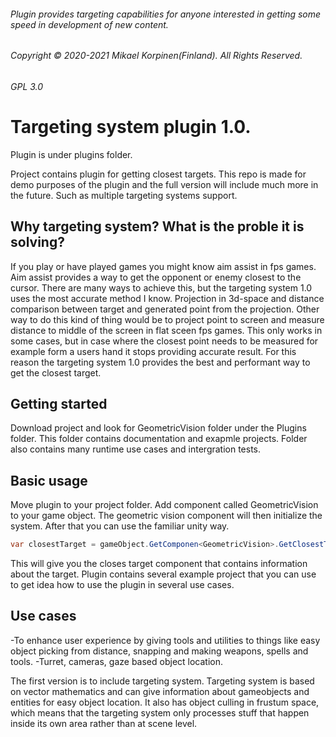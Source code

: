 ###### Plugin provides targeting capabilities for anyone interested in getting some speed in development of new content.
###### Copyright © 2020-2021 Mikael Korpinen(Finland). All Rights Reserved.
###### GPL 3.0

# Targeting system plugin 1.0.
Plugin is under plugins folder.


Project contains plugin for getting closest targets.
This repo is made for demo purposes of the plugin and the full version will include much more in the future.
Such as multiple targeting systems support. 

## Why targeting system? What is the proble it is solving?

If you play or have played games you might know aim assist in fps games. Aim assist provides a way to get the opponent or enemy closest to the cursor.
There are many ways to achieve this, but the targeting system 1.0 uses the most accurate method I know. Projection in 3d-space and distance comparison between target and generated point from the projection.
Other way to do this kind of thing would be to project point to screen and measure distance to middle of the screen in flat sceen fps games. This only works in some cases,
but in case where the closest point needs to be measured for example form a users hand it stops providing accurate result. For this reason the targeting system 1.0 provides the best and performant way to get the closest target.

## Getting started
Download project and look for GeometricVision folder under the Plugins folder. This folder contains documentation and exapmle projects. Folder also contains many runtime use cases and intergration tests.

## Basic usage
Move plugin to your project folder. Add component called GeometricVision to your game object. The geometric vision component will then initialize the system.
After that you can use the familiar unity way.
```csharp
var closestTarget = gameObject.GetComponen<GeometricVision>.GetClosestTarget();
```
This will give you the closes target component that contains information about the target.
Plugin contains several example project that you can use to get idea how to use the plugin in several use cases.

## Use cases
-To enhance user experience by giving tools and utilities to things like easy object picking from distance, snapping and making weapons, spells and tools.
-Turret, cameras, gaze based object location.

The first version is to include targeting system.
Targeting system is based on vector mathematics and can give information about gameobjects and entities for easy object location.
It also has object culling in frustum space, which means that the targeting system only processes stuff that happen inside its own area rather than at scene level.
